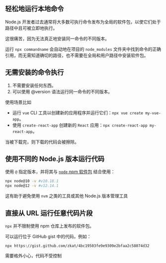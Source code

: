 ## 轻松地运行本地命令

Node.js 开发者过去通常将大多数可执行命令发布为全局的软件包，以使它们处于路径中且可被立即地执行。

这很痛苦，因为无法真正地安装同一命令的不同版本。

运行 `npx commandname` 会自动地在项目的 `node_modules` 文件夹中找到命令的正确引用，而无需知道确切的路径，也不需要在全局和用户路径中安装软件包。

## 无需安装的命令执行

1. 不需要安装任何东西。
2. 可以使用 @version 语法运行同一命令的不同版本。

使用场景比如

- 运行 `vue` CLI 工具以创建新的应用程序并运行它们：`npx vue create my-vue-app`。
- 使用 `create-react-app` 创建新的 `React` 应用：`npx create-react-app my-react-app`。

当被下载完，则下载的代码会被擦除。



## 使用不同的 Node.js 版本运行代码

使用 `@` 指定版本，并将其与 [`node` npm 软件包](https://www.npmjs.com/package/node) 结合使用：

```sh
npx node@10 -v #v10.18.1
npx node@12 -v #v12.14.1
```

这有助于避免使用 `nvm` 之类的工具或其他 Node.js 版本管理工具

## 直接从 URL 运行任意代码片段

`npx` 并不限制使用 npm 仓库上发布的软件包。

可以运行位于 GitHub gist 中的代码，例如：

```
npx https://gist.github.com/zkat/4bc19503fe9e9309e2bfaa2c58074d32
```

需要格外小心，代码不受控制